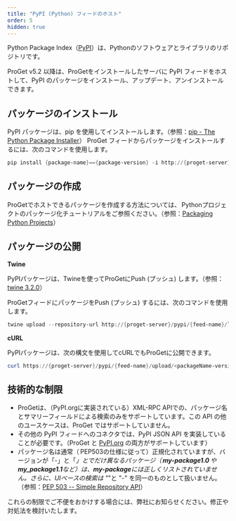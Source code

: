 ```yaml
---
title: "PyPI (Python) フィードのホスト"
order: 5
hidden: true
---
```


Python Package Index（[PyPI](https://pypi.org/)）は、Pythonのソフトウェアとライブラリのリポジトリです。

ProGet v5.2 以降は、ProGetをインストールしたサーバに PyPI フィードをホストして、PyPI のパッケージをインストール、アップデート、アンインストールできます。

## **パッケージのインストール**

PyPI パッケージは、pip を使用してインストールします。（参照：[pip - The Python Package Installer](https://pip.pypa.io/en/stable/)） ProGet フィードからパッケージをインストールするには、次のコマンドを使用します。

```powershell
pip install {package-name}=={package-version} -i http://{proget-server}/pypi/{feed-name}/simple
```

## **パッケージの作成**

ProGetでホストできるパッケージを作成する方法については、 Pythonプロジェクトのパッケージ化チュートリアルをご参照ください。（参照：[Packaging Python Projects](https://packaging.python.org/tutorials/packaging-projects/)）

## **パッケージの公開**

**Twine**

PyPIパッケージは、Twineを使ってProGetにPush (プッシュ) します。（参照：[twine 3.2.0](https://pypi.org/project/twine/)）

ProGetフィードにパッケージをPush (プッシュ) するには、次のコマンドを使用します。

```powershell
twine upload --repository-url http://{proget-server}/pypi/{feed-name}/legacy <dist>
```

**cURL**

PyPIパッケージは、次の構文を使用してcURLでもProGetに公開できます。

```powershell
curl https://{proget-server}/pypi/{feed-name}/upload/<packageName-version.tar.gz> --user <user>:<password> --upload-file <packageName-version.tar.gz>
```

## 技術的な制限

- ProGetは、（PyPI.orgに実装されている）XML-RPC APIでの、パッケージ名とサマリーフィールドによる検索のみをサポートしています。この API の他のユースケースは、ProGet ではサポートしていません。
- その他の PyPI フィードへのコネクタでは、PyPI JSON API を実装していることが必要です。（ProGet と [PyPI.org](http://pypi.org) の両方がサポートしています）
- パッケージ名は通常（ PEP503の仕様に従って）正規化されていますが、バージョンが「-」と「_」とでだけ異なるパッケージ（ **my-package1.0** や**my_package1.1**など）は、**my-package**には正しくリストされていません。さらに、UIベースの検索は "_"と "-" を同一のものとして扱いません。（参照：[PEP 503 -- Simple Repository API](https://www.python.org/dev/peps/pep-0503/)）

これらの制限でご不便をおかけする場合には、弊社にお知らせください。修正や対処法を検討いたします。
